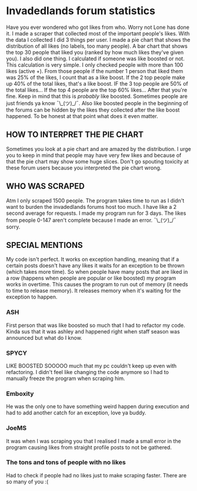 # Invadedlands forum statistics
Have you ever wondered who got likes from who. Worry not Lone has done it. I made a scraper that collected most of the important people's likes. 
With the data I collected I did 3 things per user. I made a pie chart that shows the distribution of all likes (no labels, too many people). A bar chart that shows the top 30 people that liked you (ranked by how much likes they've given you). I also did one thing. I calculated if someone was like boosted or not. This calculation is very simple. I only checked people with more than 100 likes (active +). From those people if the number 1 person that liked them was 25% of the likes, I count that as a like boost. If the 2 top people make up 40% of the total likes, that's a like boost. IF the 3 top people are 50% of the total likes... If the top 4 people are the top 60% likes... After that you're fine. Keep in mind that this is *probably* like boosted. Sometimes people are just friends ya know ¯\\\_(ツ)_/¯. Also like boosted people in the beginning of the forums can be hidden by the likes they collected after the like boost happened. To be honest at that point what does it even matter.

## HOW TO INTERPRET THE PIE CHART
Sometimes you look at a pie chart and are amazed by the distribution. I urge you to keep in mind that people may have very few likes and because of that the pie chart may show some huge slices. Don't go spouting toxicity at these forum users because you interpreted the pie chart wrong.


## WHO WAS SCRAPED
Atm I only scraped 1500 people. The program takes time to run as I didn't want to burden the invadedlands forums host too much. I have like a 2 second average for requests. I made my program run for 3 days.
The likes from people 0-147 aren't complete because I made an error. ¯\\\_(ツ)_/¯ sorry.


## SPECIAL MENTIONS

My code isn't perfect. It works on exception handling, meaning that if a certain posts doesn't have any likes it waits for an exception to be thrown (which takes more time). So when people have many posts that are liked in a row (happens when people are popular or like boosted) my program works in overtime. This causes the program to run out of memory (it needs to time to release memory). It releases memory when it's waiting for the exception to happen.

### ASH

First person that was like boosted so much that I had to refactor my code. Kinda sus that it was ashley and happened right when staff season was announced but what do I know.

### SPYCY

LIKE BOOSTED SOOOOO much that my pc couldn't keep up even with refactoring. I didn't feel like changing the code anymore so I had to manually freeze the program when scraping him.

### Emboxity

He was the only one to have something weird happen during execution and had to add another catch for an exception, love ya buddy.

### JoeMS
It was when I was scraping you that I realised I made a small error in the program causing likes from straight profile posts to not be gathered. 

### The tons and tons of people with no likes

Had to check if people had no likes just to make scraping faster. There are so many of you :(
